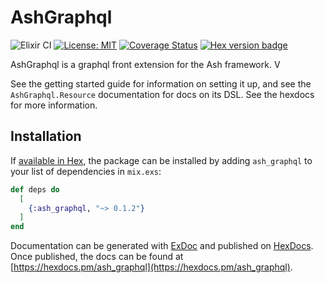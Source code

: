 # AshGraphql
![Elixir CI](https://github.com/ash-project/ash_graphql/workflows/Elixir%20CI/badge.svg)
[![License: MIT](https://img.shields.io/badge/License-MIT-yellow.svg)](https://opensource.org/licenses/MIT)
[![Coverage Status](https://coveralls.io/repos/github/ash-project/ash_graphql/badge.svg?branch=master)](https://coveralls.io/github/ash-project/ash_graphql?branch=master)
[![Hex version badge](https://img.shields.io/hexpm/v/ash_graphql.svg)](https://hex.pm/packages/ash_graphql)

AshGraphql is a graphql front extension for the Ash framework. V

See the getting started guide for information on setting it up, and see the `AshGraphql.Resource` documentation for docs on its DSL. See the hexdocs for more information.

## Installation

If [available in Hex](https://hex.pm/docs/publish), the package can be installed
by adding `ash_graphql` to your list of dependencies in `mix.exs`:

```elixir
def deps do
  [
    {:ash_graphql, "~> 0.1.2"}
  ]
end
```

Documentation can be generated with [ExDoc](https://github.com/elixir-lang/ex_doc)
and published on [HexDocs](https://hexdocs.pm). Once published, the docs can
be found at [https://hexdocs.pm/ash_graphql](https://hexdocs.pm/ash_graphql).

